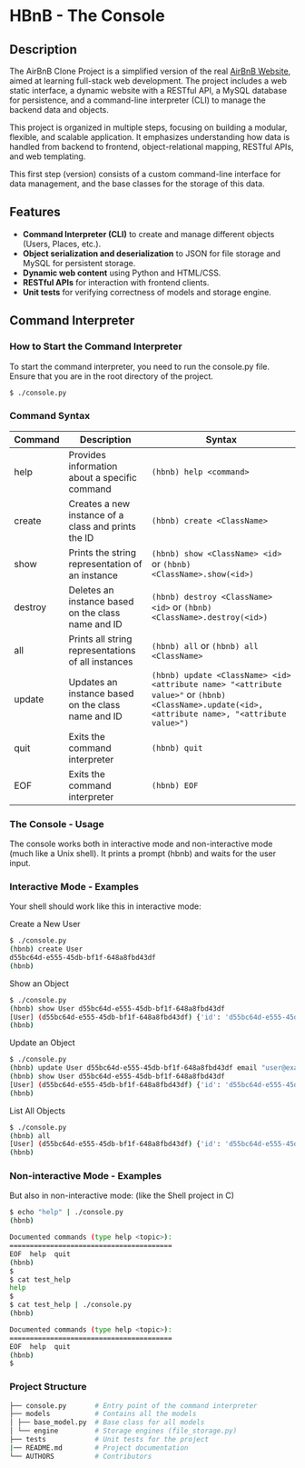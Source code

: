 # HBnB - The Console

## Description

The AirBnB Clone Project is a simplified version of the real [AirBnB Website](https://www.airbnb.com/), aimed at learning full-stack web development. The project includes a web static interface, a dynamic website with a RESTful API, a MySQL database for persistence, and a command-line interpreter (CLI) to manage the backend data and objects.

This project is organized in multiple steps, focusing on building a modular, flexible, and scalable application. It emphasizes understanding how data is handled from backend to frontend, object-relational mapping, RESTful APIs, and web templating.

This first step (version) consists of a custom command-line interface for data management, and the base classes for the storage of this data.

## Features

- **Command Interpreter (CLI)** to create and manage different objects (Users, Places, etc.).
- **Object serialization and deserialization** to JSON for file storage and MySQL for persistent storage.
- **Dynamic web content** using Python and HTML/CSS.
- **RESTful APIs** for interaction with frontend clients.
- **Unit tests** for verifying correctness of models and storage engine.

## Command Interpreter

### How to Start the Command Interpreter

To start the command interpreter, you need to run the console.py file. Ensure that you are in the root directory of the project.

```bash
$ ./console.py
```

### Command Syntax

| Command | Description                                         | Syntax                                                                                                                                            |
| ------- | --------------------------------------------------- | ------------------------------------------------------------------------------------------------------------------------------------------------- |
| help    | Provides information about a specific command       | `(hbnb) help <command>`                                                                                                                           |
| create  | Creates a new instance of a class and prints the ID | `(hbnb) create <ClassName>`                                                                                                                       |
| show    | Prints the string representation of an instance     | `(hbnb) show <ClassName> <id>` or `(hbnb) <ClassName>.show(<id>)`                                                                                 |
| destroy | Deletes an instance based on the class name and ID  | `(hbnb) destroy <ClassName> <id>` or `(hbnb) <ClassName>.destroy(<id>)`                                                                           |
| all     | Prints all string representations of all instances  | `(hbnb) all` or `(hbnb) all <ClassName>`                                                                                                          |
| update  | Updates an instance based on the class name and ID  | `(hbnb) update <ClassName> <id> <attribute name> "<attribute value>"` or `(hbnb) <ClassName>.update(<id>, <attribute name>, "<attribute value>")` |
| quit    | Exits the command interpreter                       | `(hbnb) quit`                                                                                                                                     |
| EOF     | Exits the command interpreter                       | `(hbnb) EOF`                                                                                                                                      |

### The Console - Usage

The console works both in interactive mode and non-interactive mode (much like a Unix shell). It prints a prompt (hbnb) and waits for the user input.

### Interactive Mode - Examples

Your shell should work like this in interactive mode:

Create a New User

```bash
$ ./console.py
(hbnb) create User
d55bc64d-e555-45db-bf1f-648a8fbd43df
(hbnb)
```

Show an Object

```bash
$ ./console.py
(hbnb) show User d55bc64d-e555-45db-bf1f-648a8fbd43df
[User] (d55bc64d-e555-45db-bf1f-648a8fbd43df) {'id': 'd55bc64d-e555-45db-bf1f-648a8fbd43df', 'created_at': '2024-09-09T12:00:00', 'updated_at': '2024-09-09T12:00:00'}
(hbnb)
```

Update an Object

```bash
$ ./console.py
(hbnb) update User d55bc64d-e555-45db-bf1f-648a8fbd43df email "user@example.com"
(hbnb) show User d55bc64d-e555-45db-bf1f-648a8fbd43df
[User] (d55bc64d-e555-45db-bf1f-648a8fbd43df) {'id': 'd55bc64d-e555-45db-bf1f-648a8fbd43df', 'email': 'user@example.com', 'created_at': '2024-09-09T12:00:00', 'updated_at': '2024-09-09T12:10:00'}
(hbnb)
```

List All Objects

```bash
$ ./console.py
(hbnb) all
[User] (d55bc64d-e555-45db-bf1f-648a8fbd43df) {'id': 'd55bc64d-e555-45db-bf1f-648a8fbd43df', 'created_at': '2024-09-09T12:00:00', 'updated_at': '2024-09-09T12:00:00'}
(hbnb)
```

### Non-interactive Mode - Examples

But also in non-interactive mode: (like the Shell project in C)

```bash
$ echo "help" | ./console.py
(hbnb)

Documented commands (type help <topic>):
========================================
EOF  help  quit
(hbnb)
$
$ cat test_help
help
$
$ cat test_help | ./console.py
(hbnb)

Documented commands (type help <topic>):
========================================
EOF  help  quit
(hbnb)
$
```

### Project Structure

```bash
├── console.py       # Entry point of the command interpreter
├── models           # Contains all the models
│ ├── base_model.py  # Base class for all models
│ └── engine         # Storage engines (file_storage.py)
├── tests            # Unit tests for the project
|── README.md        # Project documentation
└── AUTHORS          # Contributors
```
